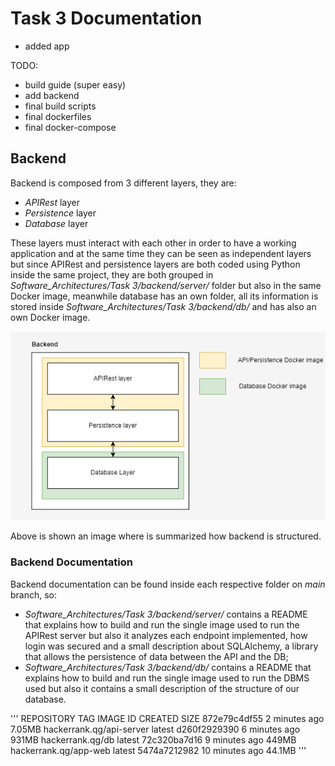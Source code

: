 # Task 3 Documentation
- added app

TODO:
- build guide (super easy)
- add backend
- final build scripts
- final dockerfiles
- final docker-compose

## Backend
Backend is composed from 3 different layers, they are:
- _APIRest_ layer
- _Persistence_ layer
- _Database_ layer

These layers must interact with each other in order to have a working application and at the same time they can be seen as independent layers but since APIRest and persistence layers are both coded using Python inside the same project, they are both grouped in _Software_Architectures/Task 3/backend/server/_ folder but also in the same Docker image, meanwhile database has an own folder, all its information is stored inside _Software_Architectures/Task 3/backend/db/_ and has also an own Docker image.

![Alt Image text](/Task%203/img/backend.png?raw=true "Backend structure")

Above is shown an image where is summarized how backend is structured.

### Backend Documentation
Backend documentation can be found inside each respective folder on _main_ branch, so:
- _Software_Architectures/Task 3/backend/server/_ contains a README that explains how to build and run the single image used to run the APIRest server but also it analyzes each endpoint implemented, how login was secured and a small description about SQLAlchemy, a library that allows the persistence of data between the API and the DB;
- _Software_Architectures/Task 3/backend/db/_ contains a README that explains how to build and run the single image used to run the DBMS used but also it contains a small description of the structure of our database.

'''
REPOSITORY                 TAG             IMAGE ID       CREATED          SIZE
<none>                     <none>          872e79c4df55   2 minutes ago    7.05MB
hackerrank.qg/api-server   latest          d260f2929390   6 minutes ago    931MB
hackerrank.qg/db           latest          72c320ba7d16   9 minutes ago    449MB
hackerrank.qg/app-web      latest          5474a7212982   10 minutes ago   44.1MB
'''
